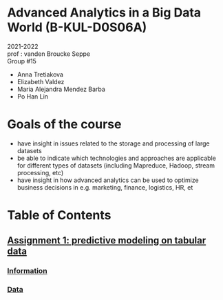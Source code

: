 # Advanced Analytics in a Big Data World (B-KUL-D0S06A)
2021-2022\
prof : vanden Broucke Seppe\
Group #15
- Anna Tretiakova
- Elizabeth Valdez
- Maria Alejandra Mendez Barba
- Po Han Lin

# Goals of the course 
- have insight in issues related to the storage and processing of large datasets
- be able to indicate which technologies and approaches are applicable for different types of datasets (including Mapreduce, Hadoop, stream processing, etc)
- have insight in how advanced analytics can be used to optimize business decisions in e.g. marketing, finance, logistics, HR, et

# Table of Contents  
## [Assignment 1: predictive modeling on tabular data](https://github.com/EliabethValdez/ADA/tree/main/assignment_1)
### [Information](https://github.com/EliabethValdez/ADA/blob/main/assignment_1/Information)
### [Data](https://github.com/EliabethValdez/ADA/tree/main/assignment_1/data)


